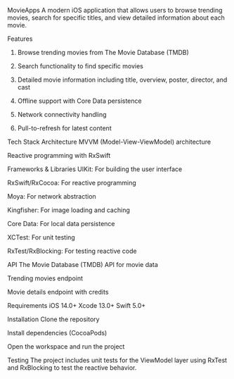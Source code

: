 MovieApps
A modern iOS application that allows users to browse trending movies, search for specific titles, and view detailed information about each movie.

Features
1. Browse trending movies from The Movie Database (TMDB)

2. Search functionality to find specific movies

3. Detailed movie information including title, overview, poster, director, and cast

4. Offline support with Core Data persistence

5. Network connectivity handling

6. Pull-to-refresh for latest content

Tech Stack
Architecture
MVVM (Model-View-ViewModel) architecture

Reactive programming with RxSwift

Frameworks & Libraries
UIKit: For building the user interface

RxSwift/RxCocoa: For reactive programming

Moya: For network abstraction

Kingfisher: For image loading and caching

Core Data: For local data persistence

XCTest: For unit testing

RxTest/RxBlocking: For testing reactive code

API
The Movie Database (TMDB) API for movie data

Trending movies endpoint

Movie details endpoint with credits

Requirements
iOS 14.0+
Xcode 13.0+
Swift 5.0+

Installation
Clone the repository

Install dependencies (CocoaPods)

Open the workspace and run the project

Testing
The project includes unit tests for the ViewModel layer using RxTest and RxBlocking to test the reactive behavior.
